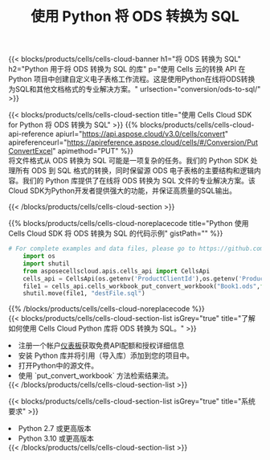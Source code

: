 ﻿---
title: 使用 Python 将 ODS 转换为 SQL
description: 使用Aspose.Cells Cloud SDK for Python将ODS格式文件转换为SQL格式文件。
kwords: Excel, Convert ODS to SQL, REST, Python
howto: How to convert ODS to SQL using Aspose.Cells Cloud Python library.
---
{{< blocks/products/cells/cells-cloud-banner h1="将 ODS 转换为 SQL" h2="Python 用于将 ODS 转换为 SQL 的库" p="使用 Cells 云的转换 API 在 Python 项目中创建自定义电子表格工作流程。这是使用Python在线将ODS转换为SQL和其他文档格式的专业解决方案。" urlsection="conversion/ods-to-sql/" >}}

{{< blocks/products/cells/cells-cloud-section title="使用 Cells Cloud SDK for Python 将 ODS 转换为 SQL" >}}
{{% blocks/products/cells/cells-cloud-api-reference apiurl="https://api.aspose.cloud/v3.0/cells/convert" apireferenceurl="https://apireference.aspose.cloud/cells/#/Conversion/PutConvertExcel" apimethod="PUT" %}}
<br/>
将文件格式从 ODS 转换为 SQL 可能是一项复杂的任务。我们的 Python SDK 处理所有 ODS 到 SQL 格式的转换，同时保留源 ODS 电子表格的主要结构和逻辑内容。我们的 Python 库提供了在线将 ODS 转换为 SQL 文件的专业解决方案。该Cloud SDK为Python开发者提供强大的功能，并保证高质量的SQL输出。

{{< /blocks/products/cells/cells-cloud-section >}}

{{% blocks/products/cells/cells-cloud-noreplacecode title="Python 使用 Cells Cloud SDK 将 ODS 转换为 SQL 的代码示例" gistPath="" %}}
 
```python
# For complete examples and data files, please go to https://github.com/aspose-cells-cloud/aspose-cells-cloud-python/
    import os
    import shutil
    from asposecellscloud.apis.cells_api import CellsApi
    cells_api = CellsApi(os.getenv('ProductClientId'),os.getenv('ProductClientSecret'))
    file1 = cells_api.cells_workbook_put_convert_workbook("Book1.ods",format="sql")
    shutil.move(file1, "destFile.sql")     
```
 
{{% /blocks/products/cells/cells-cloud-noreplacecode %}}
<br/>
{{< blocks/products/cells/cells-cloud-section-list isGrey="true" title="了解如何使用 Cells Cloud Python 库将 ODS 转换为 SQL。" >}}
<li>注册一个帐户<a href="https://dashboard.aspose.cloud/">仪表板</a>获取免费API配额和授权详细信息</li>
<li>安装 Python 库并将引用（导入库）添加到您的项目中。</li>
<li>打开Python中的源文件。</li>
<li>使用 `put_convert_workbook` 方法检索结果流。</li>
{{< /blocks/products/cells/cells-cloud-section-list >}}

{{< blocks/products/cells/cells-cloud-section-list isGrey="true" title="系统要求" >}}
<li>Python 2.7 或更高版本</li>
<li>Python 3.10 或更高版本</li>
{{< /blocks/products/cells/cells-cloud-section-list >}}

